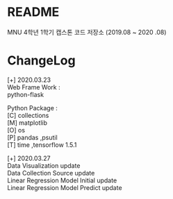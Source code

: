 # README
MNU 4학년 1학기 캡스톤 코드 저장소 (2019.08 ~ 2020 .08)

# ChangeLog
[+] 2020.03.23  
Web Frame Work :  
python-flask
  
Python Package :   
[C] collections  
[M] matplotlib  
[O] os  
[P] pandas ,psutil  
[T] time ,tensorflow 1.5.1  

[+] 2020.03.27    
Data Visualization update    
Data Collection Source update    
Linear Regression Model Initial update    
Linear Regression Model Predict update

